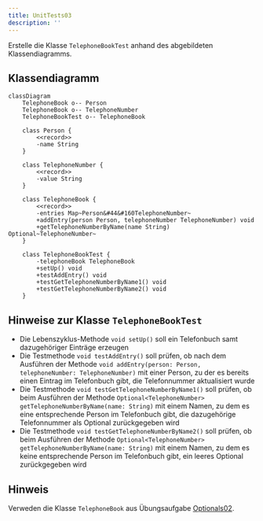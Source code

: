 ```yaml
---
title: UnitTests03
description: ''
---
```


Erstelle die Klasse `TelephoneBookTest` anhand des abgebildeten Klassendiagramms.

## Klassendiagramm

```mermaid
classDiagram
    TelephoneBook o-- Person
    TelephoneBook o-- TelephoneNumber
    TelephoneBookTest o-- TelephoneBook

    class Person {
        <<record>>
        -name String
    }

    class TelephoneNumber {
        <<record>>
        -value String
    }

    class TelephoneBook {
        <<record>>
        -entries Map~Person&#44&#160TelephoneNumber~
        +addEntry(person Person, telephoneNumber TelephoneNumber) void
        +getTelephoneNumberByName(name String) Optional~TelephoneNumber~
    }

    class TelephoneBookTest {
        -telephoneBook TelephoneBook
        +setUp() void
        +testAddEntry() void
        +testGetTelephoneNumberByName1() void
        +testGetTelephoneNumberByName2() void
    }
```

## Hinweise zur Klasse `TelephoneBookTest`

- Die Lebenszyklus-Methode `void setUp()` soll ein Telefonbuch samt dazugehöriger Einträge erzeugen
- Die Testmethode `void testAddEntry()` soll prüfen, ob nach dem Ausführen der Methode `void addEntry(person: Person, telephoneNumber: TelephoneNumber)` mit einer Person, zu der es bereits einen Eintrag im Telefonbuch gibt, die Telefonnummer aktualisiert wurde
- Die Testmethode `void testGetTelephoneNumberByName1()` soll prüfen, ob beim Ausführen der Methode `Optional<TelephoneNumber> getTelephoneNumberByName(name: String)` mit einem Namen, zu dem es eine entsprechende Person im Telefonbuch gibt, die dazugehörige Telefonnummer als Optional zurückgegeben wird
- Die Testmethode `void testGetTelephoneNumberByName2()` soll prüfen, ob beim Ausführen der Methode `Optional<TelephoneNumber> getTelephoneNumberByName(name: String)` mit einem Namen, zu dem es keine entsprechende Person im Telefonbuch gibt, ein leeres Optional zurückgegeben wird

## Hinweis

Verweden die Klasse `TelephoneBook` aus Übungsaufgabe [Optionals02](../optionals/optionals02.md).
